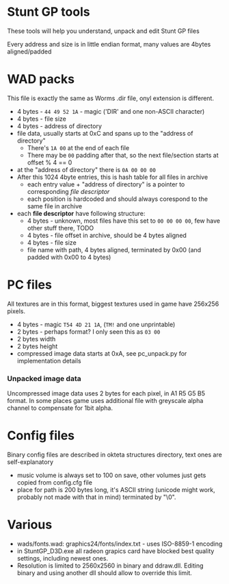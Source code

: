 Stunt GP tools
==
These tools will help you understand, unpack and edit Stunt GP files

Every address and size is in little endian format, many values are 4bytes aligned/padded

# WAD packs
This file is exactly the same as Worms .dir file, onyl extension is different.  

* 4 bytes - `44 49 52 1A` - magic ('DIR' and one non-ASCII character)
* 4 bytes - file size
* 4 bytes - address of directory
* file data, usually starts at 0xC and spans up to the "address of directory"
    * There's `1A 00` at the end of each file
    * There may be `00` padding after that, so the next file/section starts at offset % 4 == 0
* at the "address of directory" there is `0A 00 00 00`
* After this 1024 4byte entries, this is hash table for all files in archive
    * each entry value + "address of directory" is a pointer to corresponding *file descriptor*
    * each position is hardcoded and should always corespond to the same file in archive
* each **file descriptor** have following structure:
    * 4 bytes - unknown, most files have this set to `00 00 00 00`, few have other stuff there, TODO
    * 4 bytes - file offset in archive, should be 4 bytes aligned
    * 4 bytes - file size
    * file name with path, 4 bytes aligned, terminated by 0x00 (and padded with 0x00 to 4 bytes)

# PC files
All textures are in this format, biggest textures used in game have 256x256 pixels.

* 4 bytes - magic `T54 4D 21 1A`, (`TM!` and one unprintable)
* 2 bytes - perhaps format? I only seen this as `03 00`
* 2 bytes width
* 2 bytes height
* compressed image data starts at 0xA, see pc_unpack.py for implementation details

### Unpacked image data
Uncompressed image data uses 2 bytes for each pixel, in A1 R5 G5 B5 format. In some places game uses additional file with greyscale alpha channel to compensate for 1bit alpha.

# Config files
Binary config files are described in okteta structures directory, text ones are self-explanatory

* music volume is always set to 100 on save, other volumes just gets copied from config.cfg file
* place for path is 200 bytes long, it's ASCII string (unicode might work, probably not made with that in mind) terminated by "\0".

# Various

* wads/fonts.wad: graphics24/fonts/index.txt - uses ISO-8859-1 encoding
* in StuntGP_D3D.exe all radeon grapics card have blocked best quality settings, including newest ones.
* Resolution is limited to 2560x2560 in binary and ddraw.dll. Editing binary and using another dll should allow to override this limit.